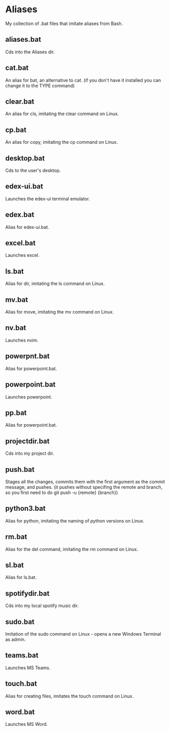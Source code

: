 # Aliases
My collection of .bat files that imitate aliases from Bash.

## aliases.bat
Cds into the Aliases dir.

## cat.bat
An alias for bat, an alternative to cat. (if you don't have it installed you can change it to the TYPE command)

## clear.bat
An alias for cls, imitating the clear command on Linux.

## cp.bat
An alias for copy, imitating the cp command on Linux.

## desktop.bat
Cds to the user's desktop.

## edex-ui.bat
Launches the edex-ui terminal emulator.

## edex.bat
Alias for edex-ui.bat.

## excel.bat
Launches excel.

## ls.bat
Alias for dir, imitating the ls command on Linux.

## mv.bat
Alias for move, imitating the mv command on Linux.

## nv.bat
Launches nvim.

## powerpnt.bat
Alias for powerpoint.bat.

## powerpoint.bat
Launches powerpoint.

## pp.bat
Alias for powerpoint.bat.

## projectdir.bat
Cds into my project dir.

## push.bat
Stages all the changes, commits them with the first argument as the commit message, and pushes. (it pushes without specifing the remote and branch, so you first need to do git push -u {remote} {branch})

## python3.bat
Alias for python, imitating the naming of python versions on Linux.

## rm.bat
Alias for the del command, imitating the rm command on Linux.

## sl.bat
Alias for ls.bat.

## spotifydir.bat
Cds into my local spotify music dir.

## sudo.bat
Imitation of the sudo command on Linux - opens a new Windows Terminal as admin.

## teams.bat
Launches MS Teams.

## touch.bat
Alias for creating files, imitates the touch command on Linux.

## word.bat
Launches MS Word.
